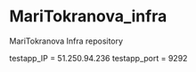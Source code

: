 # MariTokranova_infra
MariTokranova Infra repository

testapp_IP = 51.250.94.236
testapp_port = 9292

